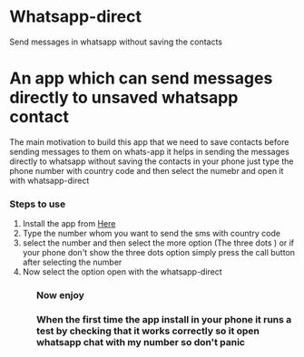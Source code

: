 # Whatsapp-direct
Send messages  in whatsapp without saving the contacts
<h1>
An app which can send messages directly to unsaved whatsapp contact </h1>

<p>
The main motivation to build this app that we need to save contacts before sending messages to them on whats-app it helps in sending the messages directly to whatsapp without saving the contacts in your phone just type the phone number with country code and then select the numebr and open it with whatsapp-direct
</p>


<h3>
Steps to use
</h3>
<ol>
<li>
Install the app from <a href="https://drive.google.com/file/d/1163hE-V0ttKY9IxCu1iO-kUVzjIRDP3_/view?usp=sharing" download="https://drive.google.com/file/d/1163hE-V0ttKY9IxCu1iO-kUVzjIRDP3_/view?usp=sharing">Here</a>
</li>
<li>
Type the number whom you want to send the sms with country code
</li>
<li>
select the number and then select the more option (The three dots ) or if your phone don't show the three dots option simply press the call button after selecting the number
</li>
<li>
Now select the option open with the whatsapp-direct
</li>

<ul>
<h3>
Now enjoy
</h3>

<h3>
When the first time the app install in your phone it runs a test by checking that it works correctly so it open whatsapp chat with my number so don't panic
</h3>
